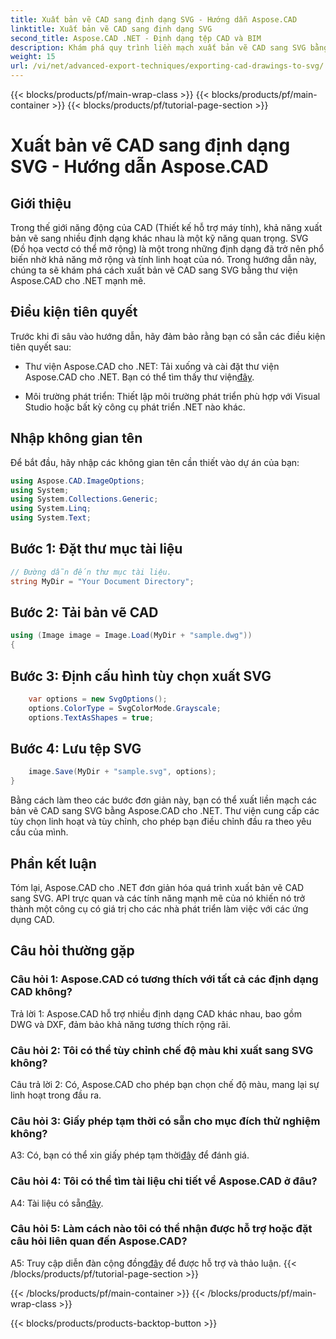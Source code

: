```yaml
---
title: Xuất bản vẽ CAD sang định dạng SVG - Hướng dẫn Aspose.CAD
linktitle: Xuất bản vẽ CAD sang định dạng SVG
second_title: Aspose.CAD .NET - Định dạng tệp CAD và BIM
description: Khám phá quy trình liền mạch xuất bản vẽ CAD sang SVG bằng Aspose.CAD cho .NET. Nâng cao khả năng phát triển CAD của bạn với tính linh hoạt và khả năng tùy chỉnh.
weight: 15
url: /vi/net/advanced-export-techniques/exporting-cad-drawings-to-svg/
---
```


{{< blocks/products/pf/main-wrap-class >}}
{{< blocks/products/pf/main-container >}}
{{< blocks/products/pf/tutorial-page-section >}}

# Xuất bản vẽ CAD sang định dạng SVG - Hướng dẫn Aspose.CAD

## Giới thiệu

Trong thế giới năng động của CAD (Thiết kế hỗ trợ máy tính), khả năng xuất bản vẽ sang nhiều định dạng khác nhau là một kỹ năng quan trọng. SVG (Đồ họa vectơ có thể mở rộng) là một trong những định dạng đã trở nên phổ biến nhờ khả năng mở rộng và tính linh hoạt của nó. Trong hướng dẫn này, chúng ta sẽ khám phá cách xuất bản vẽ CAD sang SVG bằng thư viện Aspose.CAD cho .NET mạnh mẽ.

## Điều kiện tiên quyết

Trước khi đi sâu vào hướng dẫn, hãy đảm bảo rằng bạn có sẵn các điều kiện tiên quyết sau:

-  Thư viện Aspose.CAD cho .NET: Tải xuống và cài đặt thư viện Aspose.CAD cho .NET. Bạn có thể tìm thấy thư viện[đây](https://releases.aspose.com/cad/net/).

- Môi trường phát triển: Thiết lập môi trường phát triển phù hợp với Visual Studio hoặc bất kỳ công cụ phát triển .NET nào khác.

## Nhập không gian tên

Để bắt đầu, hãy nhập các không gian tên cần thiết vào dự án của bạn:

```csharp
using Aspose.CAD.ImageOptions;
using System;
using System.Collections.Generic;
using System.Linq;
using System.Text;
```

## Bước 1: Đặt thư mục tài liệu

```csharp
// Đường dẫn đến thư mục tài liệu.
string MyDir = "Your Document Directory";
```

## Bước 2: Tải bản vẽ CAD

```csharp
using (Image image = Image.Load(MyDir + "sample.dwg"))
{
```

## Bước 3: Định cấu hình tùy chọn xuất SVG

```csharp
    var options = new SvgOptions();
    options.ColorType = SvgColorMode.Grayscale;
    options.TextAsShapes = true;
```

## Bước 4: Lưu tệp SVG

```csharp
    image.Save(MyDir + "sample.svg", options);
}
```

Bằng cách làm theo các bước đơn giản này, bạn có thể xuất liền mạch các bản vẽ CAD sang SVG bằng Aspose.CAD cho .NET. Thư viện cung cấp các tùy chọn linh hoạt và tùy chỉnh, cho phép bạn điều chỉnh đầu ra theo yêu cầu của mình.

## Phần kết luận

Tóm lại, Aspose.CAD cho .NET đơn giản hóa quá trình xuất bản vẽ CAD sang SVG. API trực quan và các tính năng mạnh mẽ của nó khiến nó trở thành một công cụ có giá trị cho các nhà phát triển làm việc với các ứng dụng CAD.

## Câu hỏi thường gặp

### Câu hỏi 1: Aspose.CAD có tương thích với tất cả các định dạng CAD không?

Trả lời 1: Aspose.CAD hỗ trợ nhiều định dạng CAD khác nhau, bao gồm DWG và DXF, đảm bảo khả năng tương thích rộng rãi.

### Câu hỏi 2: Tôi có thể tùy chỉnh chế độ màu khi xuất sang SVG không?

Câu trả lời 2: Có, Aspose.CAD cho phép bạn chọn chế độ màu, mang lại sự linh hoạt trong đầu ra.

### Câu hỏi 3: Giấy phép tạm thời có sẵn cho mục đích thử nghiệm không?

 A3: Có, bạn có thể xin giấy phép tạm thời[đây](https://purchase.aspose.com/temporary-license/) để đánh giá.

### Câu hỏi 4: Tôi có thể tìm tài liệu chi tiết về Aspose.CAD ở đâu?

 A4: Tài liệu có sẵn[đây](https://reference.aspose.com/cad/net/).

### Câu hỏi 5: Làm cách nào tôi có thể nhận được hỗ trợ hoặc đặt câu hỏi liên quan đến Aspose.CAD?

 A5: Truy cập diễn đàn cộng đồng[đây](https://forum.aspose.com/c/cad/19) để được hỗ trợ và thảo luận.
{{< /blocks/products/pf/tutorial-page-section >}}

{{< /blocks/products/pf/main-container >}}
{{< /blocks/products/pf/main-wrap-class >}}

{{< blocks/products/products-backtop-button >}}
